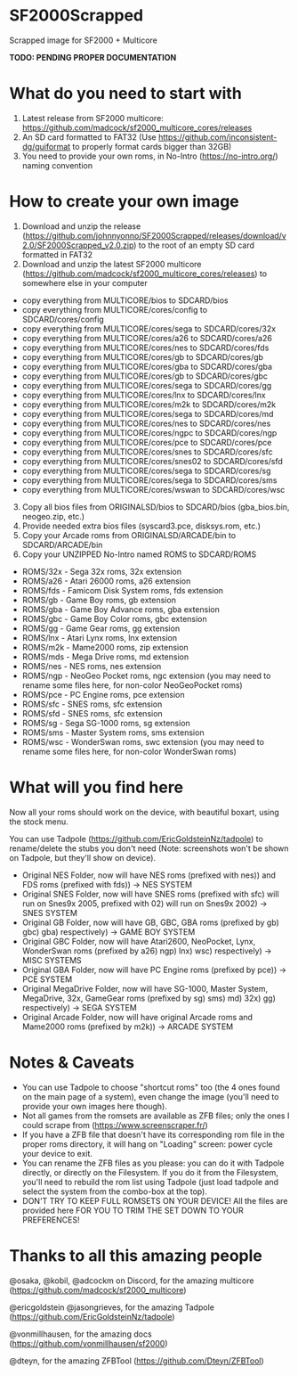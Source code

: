 # SF2000Scrapped
Scrapped image for SF2000 + Multicore

****TODO: PENDING PROPER DOCUMENTATION****

# What do you need to start with

1. Latest release from SF2000 multicore: https://github.com/madcock/sf2000_multicore_cores/releases
2. An SD card formatted to FAT32 (Use https://github.com/inconsistent-dg/guiformat to properly format cards bigger than 32GB)
3. You need to provide your own roms, in No-Intro (https://no-intro.org/) naming convention

# How to create your own image

1. Download and unzip the release (https://github.com/johnnyonno/SF2000Scrapped/releases/download/v2.0/SF2000Scrapped_v2.0.zip) to the root of an empty SD card formatted in FAT32
2. Download and unzip the latest SF2000 multicore (https://github.com/madcock/sf2000_multicore_cores/releases) to somewhere else in your computer
- copy everything from MULTICORE/bios to SDCARD/bios
- copy everything from MULTICORE/cores/config to SDCARD/cores/config
- copy everything from MULTICORE/cores/sega to SDCARD/cores/32x
- copy everything from MULTICORE/cores/a26 to SDCARD/cores/a26
- copy everything from MULTICORE/cores/nes to SDCARD/cores/fds
- copy everything from MULTICORE/cores/gb to SDCARD/cores/gb
- copy everything from MULTICORE/cores/gba to SDCARD/cores/gba
- copy everything from MULTICORE/cores/gb to SDCARD/cores/gbc
- copy everything from MULTICORE/cores/sega to SDCARD/cores/gg
- copy everything from MULTICORE/cores/lnx to SDCARD/cores/lnx
- copy everything from MULTICORE/cores/m2k to SDCARD/cores/m2k
- copy everything from MULTICORE/cores/sega to SDCARD/cores/md
- copy everything from MULTICORE/cores/nes to SDCARD/cores/nes
- copy everything from MULTICORE/cores/ngpc to SDCARD/cores/ngp
- copy everything from MULTICORE/cores/pce to SDCARD/cores/pce
- copy everything from MULTICORE/cores/snes to SDCARD/cores/sfc
- copy everything from MULTICORE/cores/snes02 to SDCARD/cores/sfd
- copy everything from MULTICORE/cores/sega to SDCARD/cores/sg
- copy everything from MULTICORE/cores/sega to SDCARD/cores/sms
- copy everything from MULTICORE/cores/wswan to SDCARD/cores/wsc
3. Copy all bios files from ORIGINALSD/bios to SDCARD/bios (gba_bios.bin, neogeo.zip, etc.)
4. Provide needed extra bios files (syscard3.pce, disksys.rom, etc.)
5. Copy your Arcade roms from ORIGINALSD/ARCADE/bin to SDCARD/ARCADE/bin
6. Copy your UNZIPPED No-Intro named ROMS to SDCARD/ROMS
- ROMS/32x - Sega 32x roms, 32x extension
- ROMS/a26 - Atari 26000 roms, a26 extension
- ROMS/fds - Famicom Disk System roms, fds extension
- ROMS/gb - Game Boy roms, gb extension
- ROMS/gba - Game Boy Advance roms, gba extension
- ROMS/gbc - Game Boy Color roms, gbc extension
- ROMS/gg - Game Gear roms, gg extension
- ROMS/lnx - Atari Lynx roms, lnx extension
- ROMS/m2k - Mame2000 roms, zip extension
- ROMS/mds - Mega Drive roms, md extension
- ROMS/nes - NES roms, nes extension
- ROMS/ngp - NeoGeo Pocket roms, ngc extension (you may need to rename some files here, for non-color NeoGeoPocket roms)
- ROMS/pce - PC Engine roms, pce extension
- ROMS/sfc - SNES roms, sfc extension
- ROMS/sfd - SNES roms, sfc extension
- ROMS/sg - Sega SG-1000 roms, sg extension
- ROMS/sms - Master System roms, sms extension
- ROMS/wsc - WonderSwan roms, swc extension (you may need to rename some files here, for non-color WonderSwan roms)

# What will you find here

Now all your roms should work on the device, with beautiful boxart, using the stock menu.

You can use Tadpole (https://github.com/EricGoldsteinNz/tadpole) to rename/delete the stubs you don't need (Note: screenshots won't be shown on Tadpole, but they'll show on device).

- Original NES Folder, now will have NES roms (prefixed with nes)) and FDS roms (prefixed with fds)) -> NES SYSTEM
- Original SNES Folder, now will have SNES roms (prefixed with sfc) will run on Snes9x 2005, prefixed with 02) will run on Snes9x 2002) -> SNES SYSTEM
- Original GB Folder, now will have GB, GBC, GBA roms (prefixed by gb) gbc) gba) respectively) -> GAME BOY SYSTEM
- Original GBC Folder, now will have Atari2600, NeoPocket, Lynx, WonderSwan roms (prefixed by a26) ngp) lnx) wsc) respectively) -> MISC SYSTEMS
- Original GBA Folder, now will have PC Engine roms (prefixed by pce)) -> PCE SYSTEM
- Original MegaDrive Folder, now will have SG-1000, Master System, MegaDrive, 32x, GameGear roms (prefixed by sg) sms) md) 32x) gg) respectively) -> SEGA SYSTEM
- Original Arcade Folder, now will have original Arcade roms and Mame2000 roms (prefixed by m2k)) -> ARCADE SYSTEM

# Notes & Caveats

- You can use Tadpole to choose "shortcut roms" too (the 4 ones found on the main page of a system), even change the image (you'll need to provide your own images here though).
- Not all games from the romsets are available as ZFB files; only the ones I could scrape from (https://www.screenscraper.fr/)
- If you have a ZFB file that doesn't have its corresponding rom file in the proper roms directory, it will hang on "Loading" screen: power cycle your device to exit.
- You can rename the ZFB files as you please: you can do it with Tadpole directly, or directly on the Filesystem. If you do it from the Filesystem, you'll need to rebuild the rom list using Tadpole (just load tadpole and select the system from the combo-box at the top).
- DON'T TRY TO KEEP FULL ROMSETS ON YOUR DEVICE! All the files are provided here FOR YOU TO TRIM THE SET DOWN TO YOUR PREFERENCES! 

# Thanks to all this amazing people

@osaka, @kobil, @adcockm on Discord, for the amazing multicore (https://github.com/madcock/sf2000_multicore)

@ericgoldstein @jasongrieves, for the amazing Tadpole (https://github.com/EricGoldsteinNz/tadpole)

@vonmillhausen, for the amazing docs (https://github.com/vonmillhausen/sf2000)

@dteyn, for the amazing ZFBTool (https://github.com/Dteyn/ZFBTool)

  

